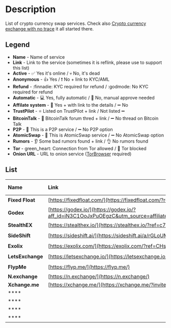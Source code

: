 # Description
List of crypto currency swap services. Check also [Crypto currency exchange with no trace](https://0ut3r.space/2018/12/10/crypto-exchange/) it all started there.

## Legend
+ **Name** - Name of service
+ **Link** - Link to the service (sometimes it is reflink, please use to support this list)
+ **Active** - :white_check_mark: Yes it's online / :skull: No, it's dead
+ **Anonymous** - :+1: Yes / :heavy_exclamation_mark: No + link to KYC/AML
+ **Refund** - :finnadie: KYC required for refund / :godmode: No KYC required for refund
+ **Automatic** - :computer: Yes, fully automatic / :raising_hand: No, manual approve needed
+ **Affilate system** - :link: Yes + with link to the details / :heavy_minus_sign: No 
+ **TrustPilot** - :star: Listed on TrustPilot + link / Not listed :heavy_minus_sign:
+ **BitcoinTalk** - :bookmark_tabs: BitcoinTalk forum thred + link / :heavy_minus_sign: No thread on Bitcoin Talk
+ **P2P** - :couple: This is a P2P service / :heavy_minus_sign: No P2P option
+ **AtomicSwap** - :dizzy: This is AtomicSwap service / :heavy_minus_sign: No AtomicSwap option
+ **Rumors** - :ear: Some bad rumors found + link / :ok_hand: No rumors found
+ **Tor** - green_heart: Connection from Tor allowed / :no_entry_sign: Tor blocked
+ **Onion URL** - URL to onion service ([TorBrowser](https://www.torproject.org/download/) required)

## List

| Name | Link | Active | Anonymous | Refund | Automatic | Affilate | TrustPilot | Forum | P2P | AtomicSwap | Rumors | Tor | Onion URL |
| :--- | :--- | :---: | :---: | :---: | :---: | :---: | :---: | :---: | :---: | :---: | :---: | :---: | :---: | 
| **Fixed Float** | [https://fixedfloat.com/](https://fixedfloat.com/?ref=b5vqkwca) | :white_check_mark: | :+1: | :godmode: | :computer: | :link: [A](https://fixedfloat.com/affiliate) | :star: [TP](https://www.trustpilot.com/review/fixedfloat.com) | :bookmark_tabs: [BT](https://bitcointalk.org/index.php?topic=5103574.0) | :heavy_minus_sign: | :heavy_minus_sign: | :ok_hand: | |
| **Godex** | [https://godex.io/](https://godex.io/?aff_id=iN3C1OoJxPuOEgzC&utm_source=affiliate&utm_medium=0ut3rSpace&utm_campaign=iN3C1OoJxPuOEgzC) | :white_check_mark: | :+1: | | | :heavy_check_mark: |  |  | :heavy_minus_sign: | :heavy_minus_sign: | |   | |
| **StealthEX** | [https://stealthex.io/](https://stealthex.io/?ref=c7795nps6dn) | :white_check_mark: | :+1: | | | :heavy_check_mark: |  |  | :heavy_minus_sign: | :heavy_minus_sign: |  | | |
| **SideShift** | [https://sideshift.ai/](https://sideshift.ai/a/rGLoUMOMk) | :white_check_mark: | :+1: | |  |  |  |  |  |  |  | | |
| **Exolix** | [https://exolix.com/](https://exolix.com/?ref=CHsIDEU4zPnvknhK) | :white_check_mark: | :+1: | | |  |  |  |  |  |  |  | |
| **LetsExchange** | [https://letsexchange.io/](https://letsexchange.io/?ref_id=UGsjyvyYvQnIVa5A) |  :white_check_mark: | :+1: | | |  |  |  |  |  |  |  | |
| **FlypMe** | [https://flyp.me/](https://flyp.me/) | :white_check_mark: | :+1: | | |  |  |  |  |  |  |  | |
| **N.exchange** | [https://n.exchange/](https://n.exchange/) |  |  |  | | |  |  |  |  |  | | |
| **Xchange.me** | [https://xchange.me/](https://xchange.me/?invite=d6c6bcc5-b747-44d7-b54e-b1b8e6d79066) | :skull: |  |  |  | |  |  |  |  |  | :green_heart: | |
| **** |  |  |  |  |  |  |  |  |  |  | | | |
| **** |  |  |  |  |  |  |  |  |  |  | | | |
| **** |  |  |  |  |  |  |  |  |  |  | | | |
| **** |  |  |  |  |  |  |  |  |  |  | | | |
